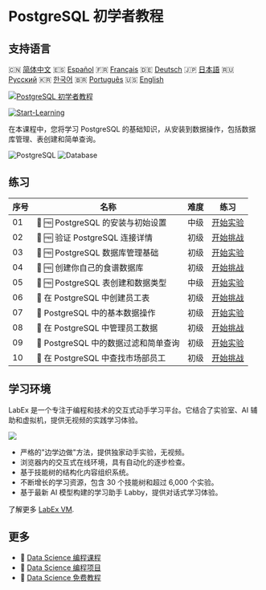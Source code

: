 # PostgreSQL 初学者教程

## 支持语言

🇨🇳 [简体中文](README_zh.md) 🇪🇸 [Español](README_es.md) 🇫🇷 [Français](README_fr.md) 🇩🇪 [Deutsch](README_de.md) 🇯🇵 [日本語](README_ja.md) 🇷🇺 [Русский](README_ru.md) 🇰🇷 [한국어](README_ko.md) 🇧🇷 [Português](README_pt.md) 🇺🇸 [English](README.md) 

[![PostgreSQL 初学者教程](https://cover-creator.labex.io/postgresql-for-beginners.png?lang=zh)](https://labex.io/zh/courses/postgresql-for-beginners)

[![Start-Learning](https://img.shields.io/badge/Start-Learning-whitesmoke?style=for-the-badge)](https://labex.io/zh/courses/postgresql-for-beginners)

在本课程中，您将学习 PostgreSQL 的基础知识，从安装到数据操作，包括数据库管理、表创建和简单查询。

![PostgreSQL](https://img.shields.io/badge/PostgreSQL-whitesmoke?style=for-the-badge&logo=postgresql)
![Database](https://img.shields.io/badge/Database-whitesmoke?style=for-the-badge&logo=database)


## 练习

|   序号 | 名称                                  | 难度   | 练习                                                                                                                                   |
|--------|---------------------------------------|--------|----------------------------------------------------------------------------------------------------------------------------------------|
|     01 | 📖 🆓 PostgreSQL 的安装与初始设置     | 中级   | <a target='_blank' href='https://labex.io/zh/tutorials/postgresql-installation-and-initial-setup-of-postgresql-550900'>开始实验</a>    |
|     02 | 🎯 🆓 验证 PostgreSQL 连接详情        | 初级   | <a target='_blank' href='https://labex.io/zh/tutorials/postgresql-verify-postgresql-connection-details-551083'>开始挑战</a>            |
|     03 | 📖 🆓 PostgreSQL 数据库管理基础       | 初级   | <a target='_blank' href='https://labex.io/zh/tutorials/postgresql-database-management-basics-with-postgresql-550899'>开始实验</a>      |
|     04 | 🎯 🆓 创建你自己的食谱数据库          | 初级   | <a target='_blank' href='https://labex.io/zh/tutorials/postgresql-create-your-own-recipe-database-551100'>开始挑战</a>                 |
|     05 | 📖 🆓 PostgreSQL 表创建和数据类型     | 中级   | <a target='_blank' href='https://labex.io/zh/tutorials/postgresql-postgresql-table-creation-and-data-types-550901'>开始实验</a>        |
|     06 | 🎯  在 PostgreSQL 中创建员工表        | 初级   | <a target='_blank' href='https://labex.io/zh/tutorials/postgresql-create-employee-table-in-postgresql-551115'>开始挑战</a>             |
|     07 | 📖  PostgreSQL 中的基本数据操作       | 初级   | <a target='_blank' href='https://labex.io/zh/tutorials/postgresql-basic-data-operations-in-postgresql-550897'>开始实验</a>             |
|     08 | 🎯  在 PostgreSQL 中管理员工数据      | 初级   | <a target='_blank' href='https://labex.io/zh/tutorials/postgresql-manage-employee-data-in-postgresql-551130'>开始挑战</a>              |
|     09 | 📖  PostgreSQL 中的数据过滤和简单查询 | 初级   | <a target='_blank' href='https://labex.io/zh/tutorials/postgresql-data-filtering-and-simple-queries-in-postgresql-550898'>开始实验</a> |
|     10 | 🎯  在 PostgreSQL 中查找市场部员工    | 初级   | <a target='_blank' href='https://labex.io/zh/tutorials/postgresql-find-marketing-employees-in-postgresql-551146'>开始挑战</a>          |

## 学习环境

LabEx 是一个专注于编程和技术的交互式动手学习平台。它结合了实验室、AI 辅助和虚拟机，提供无视频的实践学习体验。

![](https://tutorial-screenshot.getvm.io/images/vm-1725247253.png)

- 严格的"边学边做"方法，提供独家动手实验，无视频。
- 浏览器内的交互式在线环境，具有自动化的逐步检查。
- 基于技能树的结构化内容组织系统。
- 不断增长的学习资源，包含 30 个技能树和超过 6,000 个实验。
- 基于最新 AI 模型构建的学习助手 Labby，提供对话式学习体验。

了解更多 [LabEx VM](https://support.labex.io/using-labex/virtual-machine).

## 更多

- 🔗 [Data Science 编程课程](https://github.com/labex-labs/awesome-programming-courses)
- 🔗 [Data Science 编程项目](https://github.com/labex-labs/awesome-programming-projects)
- 🔗 [Data Science 免费教程](https://github.com/labex-labs/data-science-free-tutorials)

